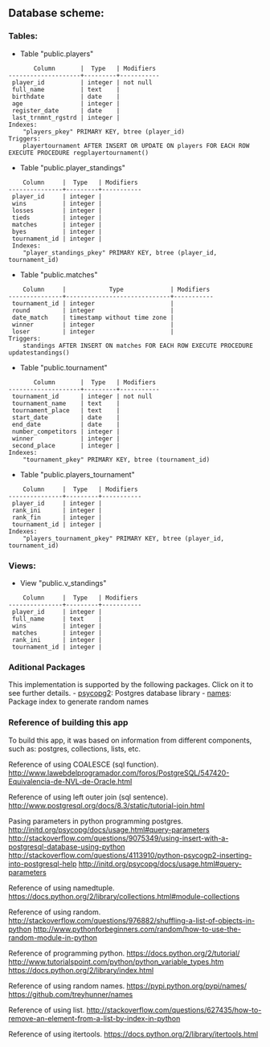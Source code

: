 ## Database scheme:
### Tables:
- Table "public.players"
```
       Column       |  Type   | Modifiers 
--------------------+---------+-----------
 player_id          | integer | not null
 full_name          | text    | 
 birthdate          | date    | 
 age                | integer | 
 register_date      | date    | 
 last_trnmnt_rgstrd | integer | 
Indexes:
    "players_pkey" PRIMARY KEY, btree (player_id)
Triggers:
    playertournament AFTER INSERT OR UPDATE ON players FOR EACH ROW EXECUTE PROCEDURE regplayertournament()
```
- Table "public.player_standings"
```
    Column     |  Type   | Modifiers 
---------------+---------+-----------
 player_id     | integer | 
 wins          | integer | 
 losses        | integer | 
 tieds         | integer | 
 matches       | integer | 
 byes          | integer | 
 tournament_id | integer | 
 Indexes:
    "player_standings_pkey" PRIMARY KEY, btree (player_id, tournament_id)
```
- Table "public.matches"
```
    Column     |            Type             | Modifiers 
---------------+-----------------------------+-----------
 tournament_id | integer                     | 
 round         | integer                     | 
 date_match    | timestamp without time zone | 
 winner        | integer                     | 
 loser         | integer                     | 
Triggers:
    standings AFTER INSERT ON matches FOR EACH ROW EXECUTE PROCEDURE updatestandings()
```
- Table "public.tournament"
```
       Column       |  Type   | Modifiers 
--------------------+---------+-----------
 tournament_id      | integer | not null
 tournament_name    | text    | 
 tournament_place   | text    | 
 start_date         | date    | 
 end_date           | date    | 
 number_competitors | integer | 
 winner             | integer | 
 second_place       | integer | 
Indexes:
    "tournament_pkey" PRIMARY KEY, btree (tournament_id)
```
- Table "public.players_tournament"
```
    Column     |  Type   | Modifiers 
---------------+---------+-----------
 player_id     | integer | 
 rank_ini      | integer | 
 rank_fin      | integer | 
 tournament_id | integer | 
Indexes:
    "players_tournament_pkey" PRIMARY KEY, btree (player_id, tournament_id)
```
### Views:
- View "public.v_standings"
```
    Column     |  Type   | Modifiers 
---------------+---------+-----------
 player_id     | integer | 
 full_name     | text    | 
 wins          | integer | 
 matches       | integer | 
 rank_ini      | integer | 
 tournament_id | integer | 
```

### Aditional Packages
This implementation is supported by the following packages. Click on it to see further details.
    - [psycopg2](http://initd.org/psycopg/docs): Postgres database library
    - [names](https://pypi.python.org/pypi/names): Package index to generate random names

### Reference of building this app
To build this app, it was based on information from different components, such as:
postgres, collections, lists, etc. 

Reference of using COALESCE (sql function).
http://www.lawebdelprogramador.com/foros/PostgreSQL/547420-Equivalencia-de-NVL-de-Oracle.html

Reference of using left outer join (sql sentence).
http://www.postgresql.org/docs/8.3/static/tutorial-join.html

Pasing parameters in python programming postgres.
http://initd.org/psycopg/docs/usage.html#query-parameters
http://stackoverflow.com/questions/9075349/using-insert-with-a-postgresql-database-using-python
http://stackoverflow.com/questions/4113910/python-psycogp2-inserting-into-postgresql-help
http://initd.org/psycopg/docs/usage.html#query-parameters

Reference of using namedtuple.
https://docs.python.org/2/library/collections.html#module-collections    

Reference of using random.
http://stackoverflow.com/questions/976882/shuffling-a-list-of-objects-in-python
http://www.pythonforbeginners.com/random/how-to-use-the-random-module-in-python

Reference of programming python.
https://docs.python.org/2/tutorial/
http://www.tutorialspoint.com/python/python_variable_types.htm
https://docs.python.org/2/library/index.html

Reference of using random names.
https://pypi.python.org/pypi/names/
https://github.com/treyhunner/names

Reference of using list.
http://stackoverflow.com/questions/627435/how-to-remove-an-element-from-a-list-by-index-in-python

Reference of using itertools.
https://docs.python.org/2/library/itertools.html










